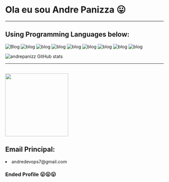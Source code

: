 # Ola eu sou Andre Panizza 😛
<hr>

## Using Programming Languages below:
![Blog](https://img.shields.io/badge/HTML-239120?style=for-the-badge&logo=html5&logoColor=white) 
![blog](https://img.shields.io/badge/CSS-239120?&style=for-the-badge&logo=css3&logoColor=white)
![blog](https://img.shields.io/badge/PHP-777BB4?style=for-the-badge&logo=php&logoColor=white)
![blog](https://img.shields.io/badge/Amazon_AWS-FF9900?style=for-the-badge&logo=amazonaws&logoColor=white)
![blog](https://img.shields.io/badge/MySQL-005C84?style=for-the-badge&logo=mysql&logoColor=white)
![blog](https://img.shields.io/badge/Discord-7289DA?style=for-the-badge&logo=discord&logoColor=white)
![blog](https://img.shields.io/badge/GitHub-100000?style=for-the-badge&logo=github&logoColor=white)
![blog](https://img.shields.io/badge/Stack_Overflow-FE7A16?style=for-the-badge&logo=stack-overflow&logoColor=white)
![blog](https://img.shields.io/badge/CSS3-1572B6?style=for-the-badge&logo=css3&logoColor=white)

![andrepanizz GitHub stats](https://github-readme-stats.vercel.app/api?username=andrepanizz&show_icons=true&theme=dracula)
<hr>
<br>


<a href="https://github.com//convoychat">
  <img height=200 align="center" src="https://github-readme-stats.vercel.app/api/top-langs?username=andrepanizz&layout=compact&langs_count=8&card_width=320" />
</a>

## Email Principal:
<li> andredevops7@gmail.com </li>
<h3> Ended Profile 😛😛😛</h3>
